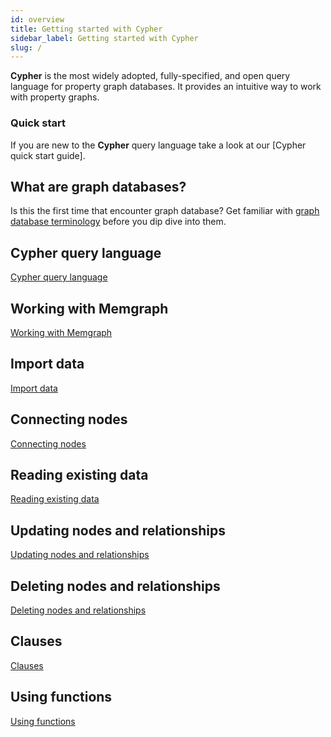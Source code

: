 ```yaml
---
id: overview
title: Getting started with Cypher
sidebar_label: Getting started with Cypher
slug: /
---
```


**Cypher** is the most widely adopted, fully-specified, and open query language
for property graph databases. It provides an intuitive way to work with property
graphs.

### Quick start

If you are new to the **Cypher** query language take a look at our [Cypher quick start guide]. 

## What are graph databases?
Is this the first time that encounter graph database? Get familiar with [graph database terminology](graph-databases.md) before you dip dive into them.

## Cypher query language
[Cypher query language](cypher-query-language.md)

## Working with Memgraph
[Working with Memgraph](working-with-memgraph.md)

## Import data
[Import data](import-data.md)

## Connecting nodes
[Connecting nodes](connecting-nodes.md)

## Reading existing data
[Reading existing data](reading-existing-data.md)

## Updating nodes and relationships
[Updating nodes and relationships](updating-nodes-and-relationships.md)

## Deleting nodes and relationships
[Deleting nodes and relationships](deleting-nodes-and-relationships.md)

## Clauses
[Clauses](clauses/clauses.md)

## Using functions
[Using functions](functions.md)

